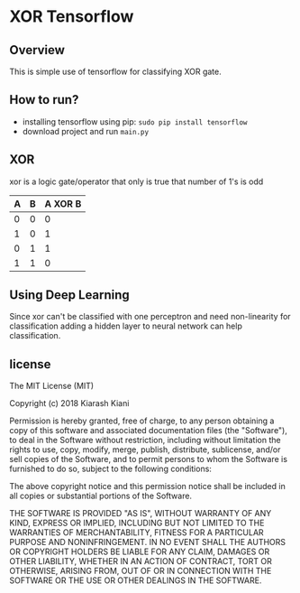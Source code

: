 # XOR Tensorflow

## Overview
This is simple use of tensorflow for classifying XOR gate.

## How to run?
* installing tensorflow using pip: `sudo pip install tensorflow`
* download project and run `main.py`

## XOR
xor is a logic gate/operator that only is true that number of 1's is odd

| A | B | A XOR B |
| --- | --- | --- |
| 0 | 0 | 0  |
| 1 | 0 | 1 |
| 0 | 1 | 1  |
| 1 | 1 | 0 |

## Using Deep Learning
Since xor can't be classified with one perceptron and need non-linearity for classification adding a hidden layer to neural network can help classification.

## license
The MIT License (MIT)

Copyright (c) 2018  Kiarash Kiani

Permission is hereby granted, free of charge, to any person obtaining a copy of this software and associated documentation files (the "Software"), to deal in the Software without restriction, including without limitation the rights to use, copy, modify, merge, publish, distribute, sublicense, and/or sell copies of the Software, and to permit persons to whom the Software is furnished to do so, subject to the following conditions:

The above copyright notice and this permission notice shall be included in all copies or substantial portions of the Software.

THE SOFTWARE IS PROVIDED "AS IS", WITHOUT WARRANTY OF ANY KIND, EXPRESS OR IMPLIED, INCLUDING BUT NOT LIMITED TO THE WARRANTIES OF MERCHANTABILITY, FITNESS FOR A PARTICULAR PURPOSE AND NONINFRINGEMENT. IN NO EVENT SHALL THE AUTHORS OR COPYRIGHT HOLDERS BE LIABLE FOR ANY CLAIM, DAMAGES OR OTHER LIABILITY, WHETHER IN AN ACTION OF CONTRACT, TORT OR OTHERWISE, ARISING FROM, OUT OF OR IN CONNECTION WITH THE SOFTWARE OR THE USE OR OTHER DEALINGS IN THE SOFTWARE.